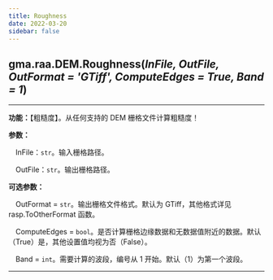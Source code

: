 ```yaml
---
title: Roughness
date: 2022-03-20
sidebar: false
---
```


## gma.raa.DEM.**Roughness**(*InFile, OutFile, OutFormat = 'GTiff', ComputeEdges = True, Band = 1*)<Badge text="1.0.7 +"/>

---

**功能：**【粗糙度】。从任何支持的 DEM 栅格文件计算粗糙度！

**参数：** 

&emsp;InFile：`str`。输入栅格路径。

&emsp;OutFile：`str`。输出栅格路径。

**可选参数：**

&emsp;OutFormat  = `str`。输出栅格文件格式。默认为 GTiff，其他格式详见 rasp.ToOtherFormat 函数。

&emsp;ComputeEdges = `bool`。是否计算栅格边缘数据和无数据值附近的数据。默认（True）是，其他设置值均视为否（False）。

&emsp;Band = `int`。需要计算的波段，编号从 1 开始。默认（1）为第一个波段。

---


